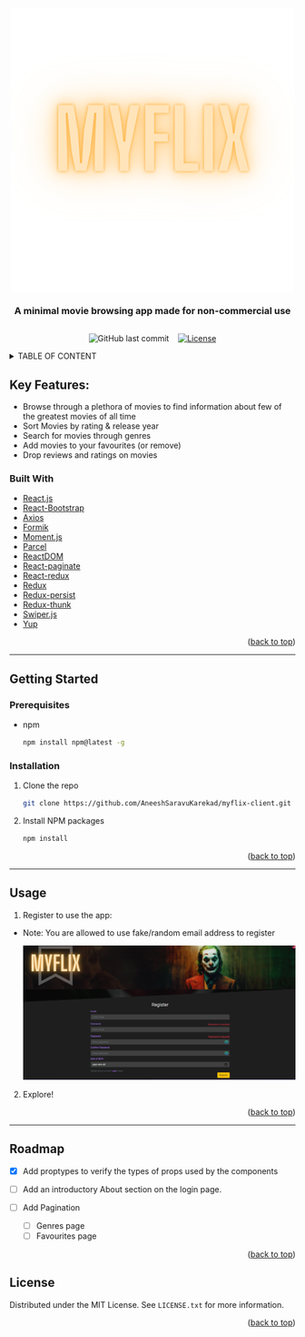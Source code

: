 <div class='outer-container' style='width: 100%; margin-inline:auto;'>
  <div class='banner-container' id='top' style='width: 100%; display: flex; justify-content: center'>
    <img src='./public/myFlixLogo.png' alt='myFlix'/>
  </div>

  <div class='heading' style='width: 100%; display: flex; justify-content: center; font-weight: bold'>
    <h3>A minimal movie browsing app made for non-commercial use</h3>
  </div>

  <div class='badges-container' style='width: 100%; display: flex; justify-content: center; gap: 1rem'>

  ![GitHub last commit](https://img.shields.io/github/last-commit/AneeshSaravuKarekad/myflix-client)

  [![License](https://img.shields.io/badge/license-MIT-red)](./LICENSE)

  </div>

</div>

<details>
  <Summary>TABLE OF CONTENT</Summary>
  <ol>
    <li>
      <a href='#key-features'>Key Features</a>
    </li>
    <li>
      <a href='#built-with'>Built with</a>
    </li>
    <li>
      <a href='#getting-started'>Getting started</a>
      <ul>
        <li>
          <a href='#prerequisites'>Prerequisites</a>
        </li>
        <li>
          <a href='#installation'>Installation</a>
        </li>
      </ul>
    </li>
    <li><a href="#usage">Usage</a></li>
    <li><a href="#roadmap"/>Roadmap</li>
    <li><a href="#license">License</a></li>
    
  </ol>
</details>

## Key Features:

- Browse through a plethora of movies to find information about few of the greatest movies of all time
- Sort Movies by rating & release year
- Search for movies through genres
- Add movies to your favourites (or remove)
- Drop reviews and ratings on movies

### Built With

- [React.js](https://reactjs.org/)
- [React-Bootstrap](https://react-bootstrap.github.io/)
- [Axios](https://axios-http.com/)
- [Formik](https://formik.org/)
- [Moment.js](https://momentjs.com/)
- [Parcel](https://parceljs.org/)
- [ReactDOM](https://reactjs.org/docs/react-dom.html)
- [React-paginate](https://github.com/AdeleD/react-paginate#readme)
- [React-redux](https://react-redux.js.org/)
- [Redux](https://redux.js.org/)
- [Redux-persist](https://github.com/rt2zz/redux-persist#readme)
- [Redux-thunk](https://github.com/reduxjs/redux-thunk)
- [Swiper.js](https://swiperjs.com/)
- [Yup](https://github.com/jquense/yup)

<p align="right">(<a href="#top">back to top</a>)</p>

---

## Getting Started

### Prerequisites

- npm
  ```sh
  npm install npm@latest -g
  ```

### Installation

1. Clone the repo
   ```sh
   git clone https://github.com/AneeshSaravuKarekad/myflix-client.git
   ```
1. Install NPM packages
   ```sh
   npm install
   ```

<p align="right">(<a href="#top">back to top</a>)</p>

---

## Usage

1. Register to use the app:

- Note: You are allowed to use fake/random email address to register

  <img src='./public/register-page-screenshot.png' alt='register page screenshot'/>

2. Explore!

<p align="right">(<a href="#top">back to top</a>)</p>

---

## Roadmap

- [x] Add proptypes to verify the types of props used by the components

- [ ] Add an introductory About section on the login page.
- [ ] Add Pagination 
  - [ ] Genres page 
  - [ ] Favourites page

<p align="right">(<a href="#top">back to top</a>)</p>

## License

Distributed under the MIT License. See `LICENSE.txt` for more information.

<p align="right">(<a href="#top">back to top</a>)</p>
